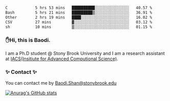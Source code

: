 <!--START_SECTION:waka-->

```txt
C            5 hrs 53 mins   ██████████░░░░░░░░░░░░░░░   40.57 %
Bash         5 hrs 21 mins   █████████▒░░░░░░░░░░░░░░░   36.91 %
Other        2 hrs 19 mins   ████░░░░░░░░░░░░░░░░░░░░░   16.02 %
CSV          27 mins         ▓░░░░░░░░░░░░░░░░░░░░░░░░   03.12 %
sh           10 mins         ▒░░░░░░░░░░░░░░░░░░░░░░░░   01.15 %
```

<!--END_SECTION:waka-->

### ✋Hi, this is Baodi. 

I am a Ph.D student @ Stony Brook University and I am a research assistant at [IACS(Insitiute for Advanced Computional Science)](https://iacs.stonybrook.edu/).

### ✨ Contact ✨

You can contact me by [Baodi.Shan@stonybrook.edu](mailto:Baodi.Shan@stonybrook.edu)

[![Anurag's GitHub stats](https://github-readme-stats.vercel.app/api?username=lwshanbd&theme=jolly&show_icons=true&count_private=true&include_all_commits=true)](https://github.com/anuraghazra/github-readme-stats)



<!--
**lwshanbd/lwshanbd** is a ✨ _special_ ✨ repository because its `README.md` (this file) appears on your GitHub profile.

Here are some ideas to get you started:

- 🔭 I’m currently working on ...
- 🌱 I’m currently learning ...
- 👯 I’m looking to collaborate on ...
- 🤔 I’m looking for help with ...
- 💬 Ask me about ...
- 📫 How to reach me: ...
- 😄 Pronouns: ...
- ⚡ Fun fact: ...
-->
